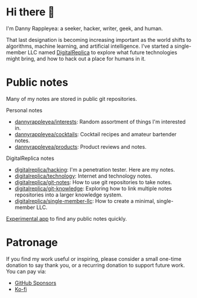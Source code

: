 # Hi there 👋
I'm Danny Rappleyea: a seeker, hacker, writer, geek, and human.

That last designation is becoming increasing important as the world shifts to algorithms, machine learning, and artificial intelligence. I've started a single-member LLC named [DigitalReplica](https://github.com/digitalreplica) to explore what future technologies might bring, and how to hack out a place for humans in it. 

# Public notes
Many of my notes are stored in public git repositories.

Personal notes
* [dannyrappleyea/interests](https://github.com/dannyrappleyea/interests): Random assortment of things I'm interested in.
* [dannyrappleyea/cocktails](https://github.com/dannyrappleyea/cocktails): Cocktail recipes and amateur bartender notes.
* [dannyrappleyea/products](https://github.com/dannyrappleyea/products): Product reviews and notes.

DigitalReplica notes
* [digitalreplica/hacking](https://github.com/digitalreplica/hacking): I'm a penetration tester. Here are my notes.
* [digitalreplica/technology](https://github.com/digitalreplica/technology): Internet and technology notes.
* [digitalreplica/git-notes](https://github.com/digitalreplica/git-notes): How to use git repositories to take notes.
* [digitalreplica/git-knowledge](https://github.com/digitalreplica/git-knowledge): Exploring how to link multiple notes repositories into a larger knowledge system.
* [digitalreplica/single-member-llc](https://github.com/digitalreplica/single-member-llc): How to create a minimal, single-member LLC.

[Experimental app](https://dannyrappleyea.github.io/knowledge/) to find any public notes quickly.

# Patronage
If you find my work useful or inspiring, please consider a small one-time donation to say thank you, or a recurring donation to support future work. You can pay via:
* [GitHub Sponsors](https://github.com/sponsors/digitalreplica)
* [Ko-fi](https://ko-fi.com/digitalreplica)
